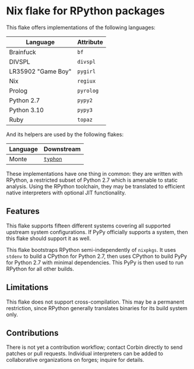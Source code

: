 # Nix flake for RPython packages

This flake offers implementations of the following languages:

Language | Attribute
---|---
Brainfuck | `bf`
DIVSPL | `divspl`
LR35902 "Game Boy" | `pygirl`
Nix | `regiux`
Prolog | `pyrolog`
Python 2.7 | `pypy2`
Python 3.10 | `pypy3`
Ruby | `topaz`

And its helpers are used by the following flakes:

Language | Downstream
---|---
Monte | [`typhon`](https://github.com/monte-language/typhon/)

These implementations have one thing in common: they are written with RPython,
a restricted subset of Python 2.7 which is amenable to static analysis. Using
the RPython toolchain, they may be translated to efficient native interpreters
with optional JIT functionality.

## Features

This flake supports fifteen different systems covering all supported upstream
system configurations. If PyPy officially supports a system, then this flake
should support it as well.

This flake bootstraps RPython semi-independently of `nixpkgs`. It uses `stdenv`
to build a CPython for Python 2.7, then uses CPython to build PyPy for Python
2.7 with minimal dependencies. This PyPy is then used to run RPython for all
other builds.

## Limitations

This flake does not support cross-compilation. This may be a permanent
restriction, since RPython generally translates binaries for its build system
only.

## Contributions

There is not yet a contribution workflow; contact Corbin directly to send
patches or pull requests. Individual interpreters can be added to collaborative
organizations on forges; inquire for details.
